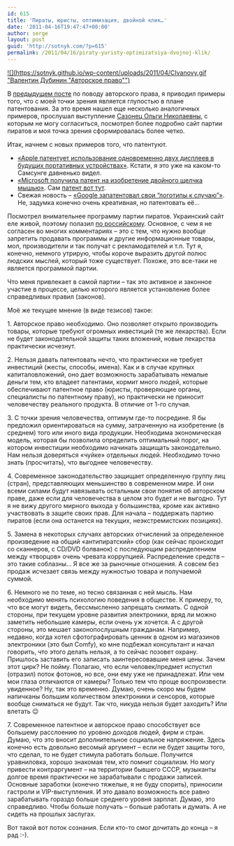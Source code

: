 ```yaml
---
id: 615
title: 'Пираты, юристы, оптимизация, двойной клик…'
date: '2011-04-16T19:47:47+00:00'
author: serge
layout: post
guid: 'http://sotnyk.com/?p=615'
permalink: /2011/04/16/piraty-yuristy-optimizatsiya-dvojnoj-klik/
---
```


[![](https://sotnyk.github.io/wp-content/uploads/2011/04/CIvanovy.gif "Валентин Дубинин "Авторское право"")](http://caricatura.ru/art/dubinin/url/parad/dubinin/3777/)

В [предыдущем посте](https://sotnyk.github.io/?p=359) по поводу авторского права, я приводил примеры того, что с моей точки зрения является глупостью в плане патентования. За это время нашел еще несколько аналогичных примеров, прослушал выступление [Сазонец Ольги Николаевны](https://sotnyk.github.io/?p=580), с которым не могу согласиться, посмотрел более подробно сайт партии пиратов и моя точка зрения сформировалась более четко.

Итак, начнем с новых примеров того, что патентуют.

- [«Apple патентует использование одновременно двух дисплеев в будущих портативных устройствах»](http://itc.ua/news/apple_patentuet_ispolzovanie_odnovremenno_dvuh_displeev_v_budushhih_portativnyh_ustrojstvah_52862). Кстати, я это уже на каком-то Самсунге давненько видел.
- [«Microsoft получила патент на изобретение двойного щелчка мышью»](http://lenta.ru/internet/2004/06/03/click/). Сам [патент вот тут](http://patft.uspto.gov/netacgi/nph-Parser?Sect1=PTO1&Sect2=HITOFF&d=PALL&p=1&u=%2Fnetahtml%2FPTO%2Fsrchnum.htm&r=1&f=G&l=50&s1=6727830.PN.&OS=PN%2F6727830&RS=PN%2F6727830).
- Свежая новость – [«Google запатентовал свои “логотипы к случаю”»](http://lenta.ru/news/2011/03/23/doodle/). Не, задумка конечно очень креативная, но патентовать её…

  
Посмотрел внимательнее программу партии пиратов. Украинский сайт еле живой, поэтому полазил [по российскому](http://pirate-party.ru/). Основное, с чем я не согласен во многих комментариях – это с тем, что нужно вообще запретить продавать программы и другие информационные товары, мол, производители и так получат с рекламодателей и т.п. Тут я, конечно, немного утрирую, чтобы короче выразить другой полюс людских мыслей, который тоже существует. Похоже, это все-таки не является программой партии.

Что меня привлекает в самой партии – так это активное и законное участие в процессе, целью которого является установление более справедливых правил (законов).

Моё же текущее мнение (в виде тезисов) такое:

1\. Авторское право необходимо. Оно позволяет открыто производить товары, которые требуют огромных инвестиций (те же лекарства). Если не будет законодательной защиты таких вложений, новые лекарства практически исчезнут.

2\. Нельзя давать патентовать нечто, что практически не требует инвестиций (жесты, способы, имена). Как и в случае крупных капиталовложений, оно дает возможность зарабатывать немалые деньги тем, кто владеет патентами, кормит много людей, которые обеспечивают патентное право (юристы, проверяющие органы, специалисты по патентному праву), но практически не приносит человечеству реального продукта. В отличие от 1-го случая.

3\. С точки зрения человечества, оптимум где-то посредине. Я бы предложил ориентироваться на сумму, затраченную на изобретение (в среднем) того или иного вида продукции. Необходима экономическая модель, которая бы позволила определить оптимальный порог, на котором инвестиции необходимо начинать защищать законодательно. Нам нельзя доверяться «чуйке» отдельных людей. Необходимо точно знать (просчитать), что выгоднее человечеству.

4\. Современное законодательство защищает определенную группу лиц (стран), представляющих меньшинство в современном мире. И они всеми силами будут навязывать остальным свои понятия об авторском праве, даже если для человечества в целом это будет и не выгодно. Тут я не вижу другого мирного выхода у большинства, кроме как активно участвовать в защите своих прав. Для начала – поддержать партию пиратов (если она останется на текущих, неэкстремистских позициях).

5\. Замена в некоторых случаях авторских отчислений за определенное произведение на общий «антипиратский» сбор (как сейчас происходит со сканнеров, с CD/DVD болванок) с последующим распределением между «творцов» очень чревата коррупцией. Распределение средств – это такие соблазны… Я все же за рыночные отношения. А совсем без продаж исчезает связь между нужностью товара и получаемой суммой.

6\. Немного не по теме, но тесно связанная с ней мысль. Нам необходимо менять психологию поведения в обществе. К примеру, то, что все могут видеть, бессмысленно запрещать снимать. С одной стороны, при текущем уровне развития электроники, вряд ли можно заметить небольшие камеры, если очень уж хочется. А с другой стороны, это мешает законопослушным гражданам. Например, недавно, когда хотел сфотографировать ценник в одном из магазинов электроники (это был Comfy), ко мне подбежал консультант и начал говорить, что этого делать нельзя, а то сейчас позовет охрану. Пришлось заставить его записать заинтересовавшие меня цены. Зачем этот цирк? Не пойму. Полагаю, что если человек/предмет испустил (отразил) поток фотонов, но все, они ему уже не принадлежат. Или чем мои глаза отличаются от камеры? Только тем что проще воспроизвести увиденное? Ну, так это временно. Думаю, очень скоро мы будем напичканы большим количеством электроники и сенсоров, которые вообще сниматься не будут. Так что, никуда нельзя будет заходить? Или влетать 😉

7\. Современное патентное и авторское право способствует все большему расслоению по уровню доходов людей, фирм и стран. Думаю, что это вносит дополнительное социальное напряжение. Здесь конечно есть довольно весомый аргумент – если не будет защиты того, что сделал, то не будет стимула работать больше. Получится уравниловка, хорошо знакомая тем, кто помнит социализм. Но могу привести контраргумент – на территории бывшего СССР, музыканты долгое время практически не зарабатывали с продажи записей. Основные заработки (конечно тяжелые, я не буду спорить), приносили гастроли и VIP-выступления. И это давало возможность все равно зарабатывать гораздо больше среднего уровня зарплат. Думаю, это справедливо. Чтобы больше получать – больше работать и думать. А не сидеть на прошлых заслугах.

Вот такой вот поток сознания. Если кто-то смог дочитать до конца – я рад :-).
